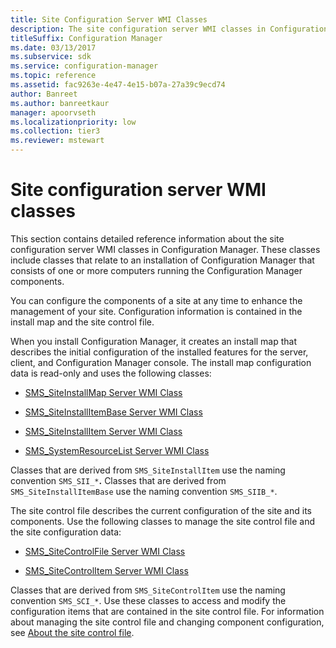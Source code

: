 ```yaml
---
title: Site Configuration Server WMI Classes
description: The site configuration server WMI classes in Configuration Manager relate to an installation that consists of one or more computers running the Configuration Manager components.
titleSuffix: Configuration Manager
ms.date: 03/13/2017
ms.subservice: sdk
ms.service: configuration-manager
ms.topic: reference
ms.assetid: fac9263e-4e47-4e15-b07a-27a39c9ecd74
author: Banreet
ms.author: banreetkaur
manager: apoorvseth
ms.localizationpriority: low
ms.collection: tier3
ms.reviewer: mstewart
---
```


# Site configuration server WMI classes

This section contains detailed reference information about the site configuration server WMI classes in Configuration Manager. These classes include classes that relate to an installation of Configuration Manager that consists of one or more computers running the Configuration Manager components.

You can configure the components of a site at any time to enhance the management of your site. Configuration information is contained in the install map and the site control file.

When you install Configuration Manager, it creates an install map that describes the initial configuration of the installed features for the server, client, and Configuration Manager console. The install map configuration data is read-only and uses the following classes:

- [SMS_SiteInstallMap Server WMI Class](../../../../../develop/reference/core/servers/configure/sms_siteinstallmap-server-wmi-class.md)

- [SMS_SiteInstallItemBase Server WMI Class](../../../../../develop/reference/core/servers/configure/sms_siteinstallitembase-server-wmi-class.md)

- [SMS_SiteInstallItem Server WMI Class](../../../../../develop/reference/core/servers/configure/sms_siteinstallitem-server-wmi-class.md)

- [SMS_SystemResourceList Server WMI Class](../../../../../develop/reference/core/servers/configure/sms_systemresourcelist-server-wmi-class.md)

Classes that are derived from `SMS_SiteInstallItem` use the naming convention `SMS_SII_*`**.** Classes that are derived from `SMS_SiteInstallItemBase` use the naming convention `SMS_SIIB_*`.

The site control file describes the current configuration of the site and its components. Use the following classes to manage the site control file and the site configuration data:

- [SMS_SiteControlFile Server WMI Class](../../../../../develop/reference/core/servers/configure/sms_sitecontrolfile-server-wmi-class.md)

- [SMS_SiteControlItem Server WMI Class](../../../../../develop/reference/core/servers/configure/sms_sitecontrolitem-server-wmi-class.md)

Classes that are derived from `SMS_SiteControlItem` use the naming convention `SMS_SCI_*`. Use these classes to access and modify the configuration items that are contained in the site control file. For information about managing the site control file and changing component configuration, see [About the site control file](../../../../core/understand/about-the-configuration-manager-site-control-file.md).
